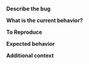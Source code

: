 **Describe the bug**

**What is the current behavior?**

**To Reproduce**

<!-- Steps to reproduce the behavior: -->

**Expected behavior**

**Additional context**

<!-- Like version for dependencies used , OS type etc -->
